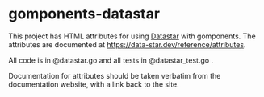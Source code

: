 # gomponents-datastar

This project has HTML attributes for using [Datastar](https://data-star.dev) with gomponents. The attributes are documented at https://data-star.dev/reference/attributes.

All code is in @datastar.go and all tests in @datastar_test.go .

Documentation for attributes should be taken verbatim from the documentation website, with a link back to the site.
